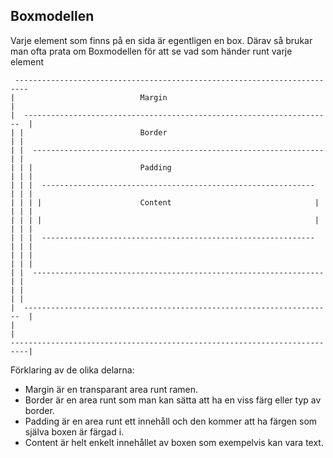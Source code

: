 ## Boxmodellen

Varje element som finns på en sida är egentligen en box. Därav så brukar man ofta prata om Boxmodellen för att se vad som händer runt varje element
    
     -------------------------------------------------------------------------
    |                            Margin                                       |
    |  ---------------------------------------------------------------------  |
    | |                          Border                                     | |
    | |  -----------------------------------------------------------------  | |
    | | |                        Padding                                  | | | 
    | | |  -------------------------------------------------------------  | | |
    | | | |                      Content                                | | | |
    | | | |                                                             | | | |
    | | |  -------------------------------------------------------------  | | |
    | | |                                                                 | | |
    | |  -----------------------------------------------------------------  | |
    | |                                                                     | |
    |  ---------------------------------------------------------------------  |
    |                                                                         |
    --------------------------------------------------------------------------|

Förklaring av de olika delarna:

* Margin är en transparant area runt ramen. 
* Border är en area runt som man kan sätta att ha en viss färg eller typ av border. 
* Padding är en area runt ett innehåll och den kommer att ha färgen som själva boxen är färgad i.
* Content är helt enkelt innehållet av boxen som exempelvis kan vara text.